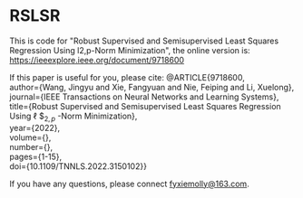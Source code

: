 # RSLSR

This is code for "Robust Supervised and Semisupervised Least Squares Regression Using l2,p-Norm Minimization", the online version is: https://ieeexplore.ieee.org/document/9718600

If this paper is useful for you, please cite:
@ARTICLE{9718600,  
author={Wang, Jingyu and Xie, Fangyuan and Nie, Feiping and Li, Xuelong}, 
 journal={IEEE Transactions on Neural Networks and Learning Systems},   
title={Robust Supervised and Semisupervised Least Squares Regression Using ℓ  $$_{2,p}$  -Norm Minimization},   
year={2022},  
volume={},  
number={},  
pages={1-15},  
doi={10.1109/TNNLS.2022.3150102}}


If you have any questions, please connect fyxiemolly@163.com.
